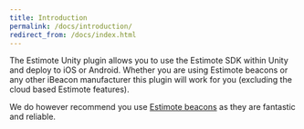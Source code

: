 ```yaml
---
title: Introduction
permalink: /docs/introduction/
redirect_from: /docs/index.html
---
```


The Estimote Unity plugin allows you to use the Estimote SDK within Unity and deploy to iOS or Android. Whether you are using Estimote beacons or any other iBeacon manufacturer this plugin will work for you (excluding the cloud based Estimote features).

We do however recommend you use [Estimote beacons](https://estimote.com/) as they are fantastic and reliable.
